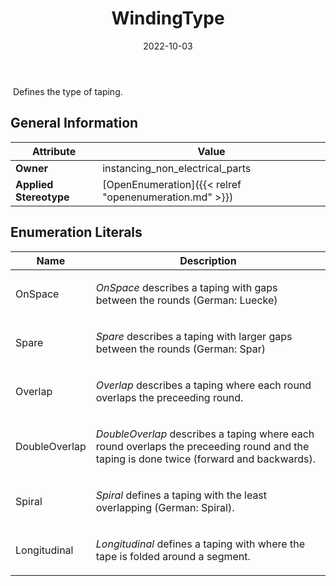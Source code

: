 ﻿---
title: WindingType
toc: false
type: specs
date: "2022-10-03"
draft: false
specification: VEC
version: 2.0.1
documentType: "Recommendation"
elementType: Class
classes:
  - WindingType
menu_name: vec-2.0.1
---
<p> &#160;Defines the type of taping.       </p>

## General Information

| Attribute               | Value |
|-------------------------|-------|
| **Owner**               | instancing_non_electrical_parts |
| **Applied Stereotype**  | [OpenEnumeration]({{< relref "openenumeration.md" >}})<br/>  |

## Enumeration Literals
| Name          | **Description** |
|---------------|-----------------|
| OnSpace | <p> <i>OnSpace</i> describes a taping with gaps between the rounds (German: Luecke)      </p> |
| Spare | <p> <i>Spare</i> describes a taping with larger gaps between the rounds (German: Spar)      </p> |
| Overlap | <p> <i>Overlap</i> describes a taping where each round overlaps the preceeding round.      </p> |
| DoubleOverlap | <p> <i>DoubleOverlap</i> describes a taping where each round overlaps the preceeding round and the taping is done twice (forward and backwards).      </p> |
| Spiral | <p> <i>Spiral</i> defines a taping with the least overlapping (German: Spiral).       </p> |
| Longitudinal | <p> <i>Longitudinal </i>defines a taping with where the tape is folded around a segment.      </p> |
